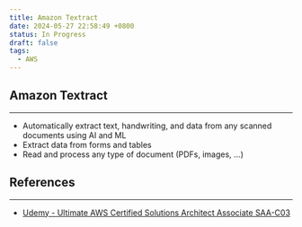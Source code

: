 ```yaml
---
title: Amazon Textract
date: 2024-05-27 22:58:49 +0800
status: In Progress
draft: false
tags:
  - AWS
---
```

## Amazon Textract
---
- Automatically extract text, handwriting, and data from any scanned documents using AI and ML
- Extract data from forms and tables
- Read and process any type of document (PDFs, images, ...)

## References
---
- [Udemy - Ultimate AWS Certified Solutions Architect Associate SAA-C03](https://www.udemy.com/course/aws-certified-solutions-architect-associate-saa-c03)
